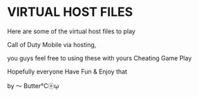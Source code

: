 <!DOCTYPE html>
<html>
<head>
<meta charset="utf-8">
<title> VIRTUAL HOST FILES </title>
</head>
<body>
<h1> VIRTUAL HOST FILES </h1>
<p>		 </p>
<p>Here are some of the virtual host files to play</p>
<p>		 </p>
<p>Call of Duty Mobile via hosting, </p>
<p>		 </p>
<p>you guys feel free to using these with yours Cheating Game Play</p>
<p>		 </p>
<p>Hopefully everyone Have Fun & Enjoy that</p>
<p>		 </p>
<p>	by ～ Butter℃ⓞῳ   </p>

</body>
</html>
